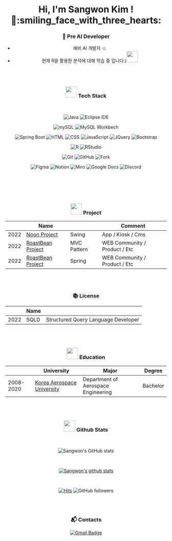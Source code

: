 <div align="center">
  
<h1 align="center">Hi, I'm Sangwon Kim ! 👋:smiling_face_with_three_hearts: </h1>

### 🌱 Pre AI Developer

  - 예비 AI 개발자 :relaxed: <br>
  - 현재 R을 활용한 분석에 대해 학습 중 입니다:)<img src="https://media.giphy.com/media/rGlAZysKBcjRCkAX7S/giphy.gif" width="35">

<br><br>

### <img src="https://media.giphy.com/media/WFZvB7VIXBgiz3oDXE/giphy.gif" width="35"> Tech Stack
  <br>
  
  ![Java](https://img.shields.io/badge/Java-007396.svg?&style=for-the-badge&logo=Java&logoColor=white)
  ![Eclipse IDE](https://img.shields.io/badge/Eclipse%20IDE-2C2255.svg?&style=for-the-badge&logo=Eclipse%20IDE&logoColor=white)
  
  ![mySQL](https://img.shields.io/badge/mySQL-4479A1.svg?&style=for-the-badge&logo=mySQL&logoColor=white)
  ![MySQL Workbech](https://img.shields.io/badge/mySQL%20Workbench-4479A1.svg?&style=for-the-badge&logo=mySQL%20Workbench&logoColor=white)
  
  ![Spring Boot](https://img.shields.io/badge/Spring%20Boot-6DB33F.svg?&style=for-the-badge&logo=Spring%20Boot&logoColor=white)
  ![HTML](https://img.shields.io/badge/HTML5-E34F26.svg?&style=for-the-badge&logo=HTML5&logoColor=white)
  ![CSS](https://img.shields.io/badge/CSS-1572B6.svg?&style=for-the-badge&logo=CSS3&logoColor=white)
  ![JavaScript](https://img.shields.io/badge/JavaScript-F7DF1E.svg?&style=for-the-badge&logo=JavaScript&logoColor=white)
  ![JQuery](https://img.shields.io/badge/JQuery-0769AD.svg?&style=for-the-badge&logo=JQuery&logoColor=white)
  ![Bootstrap](https://img.shields.io/badge/Bootstrap-7952B3.svg?&style=for-the-badge&logo=Bootstrap&logoColor=white)
  
  ![R](https://img.shields.io/badge/R-276DC3.svg?&style=for-the-badge&logo=R&logoColor=white)
  ![RStudio](https://img.shields.io/badge/RStudio-75AADB.svg?&style=for-the-badge&logo=RStudio&logoColor=white)
 
  ![Git](https://img.shields.io/badge/Git-F05032.svg?&style=for-the-badge&logo=Git&logoColor=white)
  ![GitHub](https://img.shields.io/badge/GitHub-181717.svg?&style=for-the-badge&logo=GitHub&logoColor=white)
  ![Fork](https://img.shields.io/badge/Fork-75AADB.svg?&style=for-the-badge&logo=Fork&logoColor=white)
  
  ![Figma](https://img.shields.io/badge/Figma-F24E1E.svg?&style=for-the-badge&logo=Figma&logoColor=white)
  ![Notion](https://img.shields.io/badge/Notion-000000.svg?&style=for-the-badge&logo=Notion&logoColor=white)
  ![Miro](https://img.shields.io/badge/Miro-050038.svg?&style=for-the-badge&logo=Miro&logoColor=white)
  ![Google Docs](https://img.shields.io/badge/Google%20Docs-34A853.svg?&style=for-the-badge&logo=Google%20Docs&logoColor=white)
  ![Discord](https://img.shields.io/badge/Discord-5865F2.svg?&style=for-the-badge&logo=Discord&logoColor=white)
  
<br><br><br><br>
  
### <img src="https://media.giphy.com/media/IauL6LvGNlT3ffhcqq/giphy.gif" width="35"> Project

  ||Name||Comment|
  |-----|-----|-----|-----|  
  |2022|[Noon Project](https://github.com/sangwonKim7/Noon)|Swing|App / Kiosk / Cms|
  |2022|[RoastBean Project](https://github.com/sangwonKim7/thejoen-RoastBean_Web)|MVC Pattern|WEB Community / Product / Etc|
  |2022|[RoastBean Project](https://github.com/sangwonKim7/thejoen-RoastBean_Web)|Spring|WEB Community / Product / Etc|

<br><br>

### 📚 License
  
  ||Name||
  |-|-|-|
  |2022|SQLD|Structured Query Language Developer|
  
<br><br>
  
### <img src="https://media.giphy.com/media/cIbeGOBApvS2pB4zj5/giphy.gif" width="35"> Education
   
||University|Major|Degree|
|------|------|------|------|
|2008-2020|[Korea Aerospace University](http://kau.ac.kr/web/index.do)|Department of Aerospace Engineering|Bachelor|

<br><br>

### <img src="https://media.giphy.com/media/KzccVmHEzmNLbc3Tv2/giphy.gif" width="35"> Github Stats
  
<br>

![Sangwon's GitHub stats](https://github-readme-stats.vercel.app/api/top-langs?username=sangwonKim7&show_icons=true&theme=tokyonight&layout=compact)

<br>

[![Sangwon's github stats](https://github-readme-stats.vercel.app/api?username=sangwonKim7&show_icons=true&theme=tokyonight)](https://github.com/sangwonKim7/)
  
<br>  
  
[![Hits](https://hits.seeyoufarm.com/api/count/incr/badge.svg?url=https%3A%2F%2Fgithub.com%2FsangwonKim7&count_bg=%2379C83D&title_bg=%23555555&icon=&icon_color=%23E7E7E7&title=hits&edge_flat=false)](https://hits.seeyoufarm.com)
![GitHub followers](https://img.shields.io/github/followers/sangwonKim7?style=social)
    
<br><br>

### 📬 Contacts

[![Gmail Badge](https://img.shields.io/badge/Gmail-d14836?style=for-the-badge&logo=Gmail&logoColor=white&link=mailto:swkim7275@gmail.com)](mailto:swkim7275@gmail.com)  

</div>


<!--
**sangwonKim7/sangwonKim7** is a ✨ _special_ ✨ repository because its `README.md` (this file) appears on your GitHub profile.

Here are some ideas to get you started:

- 🔭 I’m currently working on ...
- 🌱 I’m currently learning ...
- 👯 I’m looking to collaborate on ...
- 🤔 I’m looking for help with ...
- 💬 Ask me about ...
- 📫 How to reach me: ...
- 😄 Pronouns: ...
- ⚡ Fun fact: ...
-->
